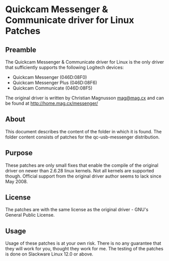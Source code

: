 # Quickcam Messenger & Communicate driver for Linux Patches

## Preamble

The Quickcam Messenger & Communicate driver for Linux is the only driver
that sufficiently supports the following Logitech devices:
  * Quickcam Messenger      (046D:08F0)
  * Quickcam Messenger Plus (046D:08F6)
  * Quickcam Communicate    (046D:08F5)

The original driver is written by Christian Magnusson <mag@mag.cx> and can
be found at http://home.mag.cx/messenger/

## About

This document describes the content of the folder in which it is found. The
folder content consists of patches for the qc-usb-messenger distribution.

## Purpose

These patches are only small fixes that enable the compile of the original
driver on newer than 2.6.28 linux kernels. Not all kernels are supported
though. Official support from the original driver author seems to lack
since May 2008.

## License

The patches are with the same license as the original driver - GNU's
General Public License.

## Usage

Usage of these patches is at your own risk. There is no any guarantee that
they will work for you, thought they work for me. The testing of the patches
is done on Slackware Linux 12.0 or above.

